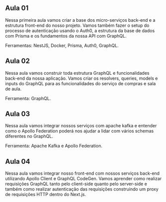 ## Aula 01 

Nessa primeira aula vamos criar a base dos micro-serviços back-end e a estrutura front-end do nosso projeto. Vamos também fazer o setup do processo de autenticação usando o Auth0, a estrutura da base de dados com Prisma e os fundamentos da nossa API com GraphQL.

Ferramentas: NestJS, Docker, Prisma, Auth0, GraphQL.

## Aula 02

Nessa aula vamos construir toda estrutura GraphQL e funcionalidades back-end da nossa aplicação. Vamos criar os resolvers, queries, models e inputs do GraphQL para as funcionalidades do serviço de compras e sala de aula.

Ferramenta: GraphQL.

## Aula 03

Nessa aula vamos integrar nossos serviços com apache kafka e entender como o Apollo Federation poderá nos ajudar a lidar com vários schemas diferentes no GraphQL.

Ferramenta: Apache Kafka e Apollo Federation.

## Aula 04

Nessa aula vamos integrar nosso front-end com nossos serviços back-end utilizando Apollo Client e GraphQL CodeGen. Vamos aprender como realizar requisições GraphQL tanto pelo client-side quanto pelo server-side e também como realizar autenticação das requisições construindo um proxy de requisições HTTP dentro do Next.js.

